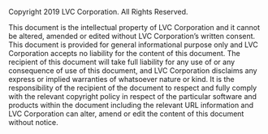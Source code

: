 Copyright 2019 LVC Corporation. All Rights Reserved.

This document is the intellectual property of LVC Corporation and it cannot be altered, amended or edited without LVC Corporation’s written consent.
This document is provided for general informational purpose only and LVC Corporation accepts no liability for the content of this document.
The recipient of this document will take full liability for any use of or any consequence of use of this document, and LVC Corporation disclaims any express or implied warranties of whatsoever nature or kind.
It is the responsibility of the recipient of the document to respect and fully comply with the relevant copyright policy in respect of the particular software and products within the document including the relevant URL information and
LVC Corporation can alter, amend or edit the content of this document without notice.
